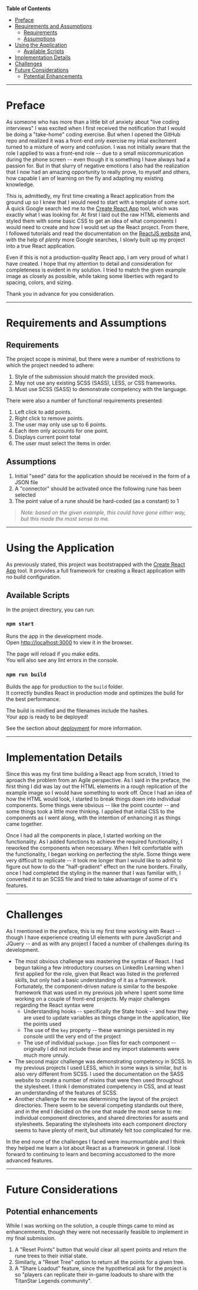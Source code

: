 **Table of Contents**

- [Preface](#preface)
- [Requirements and Assumptions](#requirements-and-assumptions)
	- [Requirements](#requirements)
	- [Assumptions](#assumptions)
- [Using the Application](#using-the-application)
	- [Available Scripts](#available-scripts)
- [Implementation Details](#implementation-details)
- [Challenges](#challenges)
- [Future Considerations](#future-considerations)
	- [Potential Enhancements](#potential-enhancements)

---
# Preface
As someone who has more than a little bit of anxiety about "live coding interviews" I was excited when I first received the notification that I would be doing a "take-home" coding exercise. But when I opened the GitHub repo and realized it was a front-end _only_ exercise my intial excitement turned to a mixture of worry and confusion. I was not initially aware that the role I applied to was a front-end role -- due to a small miscommunication during the phone screen -- even though it is something I have always had a passion for. But in that slurry of negative emotions I also had the realization that I now had an amazing opportunity to really prove, to myself and others, how capable I am of learning on the fly and adapting my existing knowledge.

This is, admittedly, my first time creating a React application from the ground up so I knew that I would need to start with a template of some sort. A quick Google search led me to the [Create React App](https://github.com/facebook/create-react-app) tool, which was exactly what I was looking for. At first I laid out the raw HTML elements and styled them with some basic CSS to get an idea of what components I would need to create and how I would set up the React project. From there, I followed tutorials and read the documentation on the [ReactJS website](https://reactjs.org/docs/getting-started.html) and, with the help of _plenty_ more Google searches, I slowly built up my project into a true React application.

Even if this is not a production-quality React app, I am very proud of what I have created. I hope that my attention to detail and consideration for completeness is evident in my solution. I tried to match the given example image as closely as possible, while taking some liberties with regard to spacing, colors, and sizing.

Thank you in advance for you consideration.

---
# Requirements and Assumptions
## Requirements
The project scope is minimal, but there were a number of restrictions to which the project needed to adhere:
1. Style of the submission should match the provided mock.
2. May not use any existing SCSS (SASS), LESS, or CSS frameworks.
3. Must use SCSS (SASS) to demonstrate competency with the language.

There were also a number of functional requirements presented:
1. Left click to add points.
2. Right click to remove points.
3. The user may only use up to 6 points.
4. Each item only accounts for one point.
5. Displays current point total
6. The user must select the items in order.

## Assumptions
1. Initial "seed" data for the application should be received in the form of a JSON file
2. A "connector" should be activated once the following rune has been selected
3. The point value of a rune should be hard-coded (as a constant) to 1
> *Note: based on the given example, this could have gone either way, but this made the most sense to me.*

---
# Using the Application
As previously stated, this project was bootstrapped with the [Create React App](https://github.com/facebook/create-react-app) tool. It provides a full framework for creating a React application with no build configuration.

## Available Scripts
In the project directory, you can run:
### `npm start`
Runs the app in the development mode.\
Open [http://localhost:3000](http://localhost:3000) to view it in the browser.

The page will reload if you make edits.\
You will also see any lint errors in the console.

### `npm run build`
Builds the app for production to the `build` folder.\
It correctly bundles React in production mode and optimizes the build for the best performance.

The build is minified and the filenames include the hashes.\
Your app is ready to be deployed!

See the section about [deployment](https://facebook.github.io/create-react-app/docs/deployment) for more information.

---
# Implementation Details
Since this was my first time building a React app from scratch, I tried to aproach the problem from an Agile perspective. As I said in the preface, the first thing I did was lay out the HTML elements in a rough replication of the example image so I would have something to work off. Once I had an idea of how the HTML would look, I started to break things down into individual components. Some things were obvious -- like the point counter -- and some things took a little more thinking. I applied that initial CSS to the components as I went along, with the intention of enhancing it as things came together.

Once I had all the components in place, I started working on the functionality. As I added functions to achieve the required functionality, I reworked the components when necessary. When I felt comfortable with the functionality, I began working on perfecting the style. Some things were very difficult to replicate -- it took me longer than I would like to admit to figure out how to do the "half-gradient" effect on the rune borders. Finally, once I had completed the styling in the manner that I was familiar with, I converted it to an SCSS file and tried to take advantage of some of it's features.

---
# Challenges
As I mentioned in the preface, this is my first time working with React -- though I have experience creating UI elements with pure JavaScript and JQuery -- and as with any project I faced a number of challenges during its development.

- The most obvious challenge was mastering the syntax of React. I had begun taking a few introductory courses on LinkedIn Learning when I first applied for the role, given that React was listed in the preferred skills, but only had a basic understanding of it as a framework. Fortunately, the component-driven nature is similar to the bespoke framework that was used in my previous job where I spent some time working on a couple of front-end projects. My major challenges regarding the React syntax were
    - Understanding hooks -- specifically the State hook -- and how they are used to update variables as things change in the application, like the points used
    - The use of the `key` property -- these warnings persisted in my console until the very end of the project
    - The use of individual `package.json` files for each component -- originally I did not include these and my import statements were much more unruly.
- The second major challenge was demonstrating competency in SCSS. In my previous projects I used LESS, which in some ways is similar, but is also very different from SCSS. I used the documentation on the SASS website to create a number of mixins that were then used throughout the stylesheet. I think I demonstrated competency in CSS, and at least an understanding of the features of SCSS.
- Another challenge for me was determining the layout of the project directories. There seem to be several competing standards out there, and in the end I decided on the one that made the most sense to me: individual component directories, and shared directories for assets and stylesheets. Separating the stylesheets into each component directory seems to have plenty of merit, but ultimately felt too complicated for me.

In the end none of the challenges I faced were insurmountable and I think they helped me learn a lot about React as a framework in general. I look forward to continuing to learn and becoming accustomed to the more advanced features.

---
# Future Considerations
## Potential enhancements
While I was working on the solution, a couple things came to mind as enhancemnents, though they were not necessarily feasible to implement in my final submission.
1. A "Reset Points" button that would clear all spent points and return the rune trees to their initial state.
2. Similarly, a "Reset Tree" option to return all the points for a given tree.
3. A "Share Loadout" feature, since the hypothetical ask for the project is so "players can replicate their in-game loadouts to share with the TitanStar Legends community".
